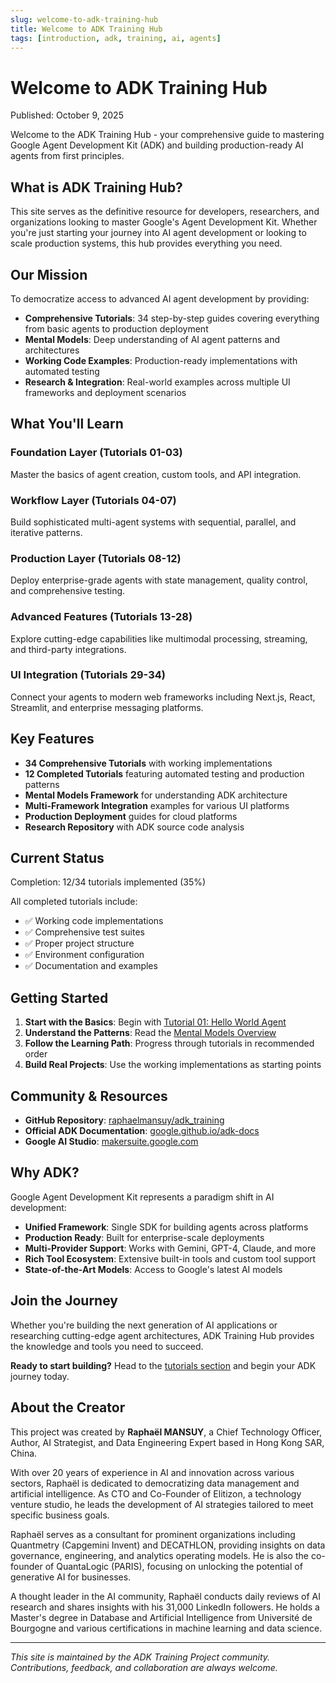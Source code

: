 ```yaml
---
slug: welcome-to-adk-training-hub
title: Welcome to ADK Training Hub
tags: [introduction, adk, training, ai, agents]
---
```


Welcome to ADK Training Hub
===========================

Published: October 9, 2025

Welcome to the ADK Training Hub - your comprehensive guide to mastering Google Agent Development Kit (ADK) and building production-ready AI agents from first principles.

What is ADK Training Hub?
-------------------------

This site serves as the definitive resource for developers, researchers, and organizations looking to master Google's Agent Development Kit. Whether you're just starting your journey into AI agent development or looking to scale production systems, this hub provides everything you need.

Our Mission
-----------

To democratize access to advanced AI agent development by providing:

- **Comprehensive Tutorials**: 34 step-by-step guides covering everything from basic agents to production deployment
- **Mental Models**: Deep understanding of AI agent patterns and architectures
- **Working Code Examples**: Production-ready implementations with automated testing
- **Research & Integration**: Real-world examples across multiple UI frameworks and deployment scenarios

What You'll Learn
-----------------

### Foundation Layer (Tutorials 01-03)

Master the basics of agent creation, custom tools, and API integration.

### Workflow Layer (Tutorials 04-07)

Build sophisticated multi-agent systems with sequential, parallel, and iterative patterns.

### Production Layer (Tutorials 08-12)

Deploy enterprise-grade agents with state management, quality control, and comprehensive testing.

### Advanced Features (Tutorials 13-28)

Explore cutting-edge capabilities like multimodal processing, streaming, and third-party integrations.

### UI Integration (Tutorials 29-34)

Connect your agents to modern web frameworks including Next.js, React, Streamlit, and enterprise messaging platforms.

Key Features
------------

- **34 Comprehensive Tutorials** with working implementations
- **12 Completed Tutorials** featuring automated testing and production patterns
- **Mental Models Framework** for understanding ADK architecture
- **Multi-Framework Integration** examples for various UI platforms
- **Production Deployment** guides for cloud platforms
- **Research Repository** with ADK source code analysis

Current Status
--------------

Completion: 12/34 tutorials implemented (35%)

All completed tutorials include:

- ✅ Working code implementations
- ✅ Comprehensive test suites
- ✅ Proper project structure
- ✅ Environment configuration
- ✅ Documentation and examples

Getting Started
---------------

1. **Start with the Basics**: Begin with [Tutorial 01: Hello World Agent](/docs/tutorial/01_hello_world_agent)
2. **Understand the Patterns**: Read the [Mental Models Overview](/docs/overview)
3. **Follow the Learning Path**: Progress through tutorials in recommended order
4. **Build Real Projects**: Use the working implementations as starting points

Community & Resources
--------------------

- **GitHub Repository**: [raphaelmansuy/adk_training](https://github.com/raphaelmansuy/adk_training)
- **Official ADK Documentation**: [google.github.io/adk-docs](https://google.github.io/adk-docs)
- **Google AI Studio**: [makersuite.google.com](https://makersuite.google.com/app/apikey)

Why ADK?
--------

Google Agent Development Kit represents a paradigm shift in AI development:

- **Unified Framework**: Single SDK for building agents across platforms
- **Production Ready**: Built for enterprise-scale deployments
- **Multi-Provider Support**: Works with Gemini, GPT-4, Claude, and more
- **Rich Tool Ecosystem**: Extensive built-in tools and custom tool support
- **State-of-the-Art Models**: Access to Google's latest AI models

Join the Journey
----------------

Whether you're building the next generation of AI applications or researching cutting-edge agent architectures, ADK Training Hub provides the knowledge and tools you need to succeed.

**Ready to start building?** Head to the [tutorials section](/docs/tutorial/01_hello_world_agent) and begin your ADK journey today.

About the Creator
-----------------

This project was created by **Raphaël MANSUY**, a Chief Technology Officer, Author, AI Strategist, and Data Engineering Expert based in Hong Kong SAR, China.

With over 20 years of experience in AI and innovation across various sectors, Raphaël is dedicated to democratizing data management and artificial intelligence. As CTO and Co-Founder of Elitizon, a technology venture studio, he leads the development of AI strategies tailored to meet specific business goals.

Raphaël serves as a consultant for prominent organizations including Quantmetry (Capgemini Invent) and DECATHLON, providing insights on data governance, engineering, and analytics operating models. He is also the co-founder of QuantaLogic (PARIS), focusing on unlocking the potential of generative AI for businesses.

A thought leader in the AI community, Raphaël conducts daily reviews of AI research and shares insights with his 31,000 LinkedIn followers. He holds a Master's degree in Database and Artificial Intelligence from Université de Bourgogne and various certifications in machine learning and data science.


---

*This site is maintained by the ADK Training Project community. Contributions, feedback, and collaboration are always welcome.*
